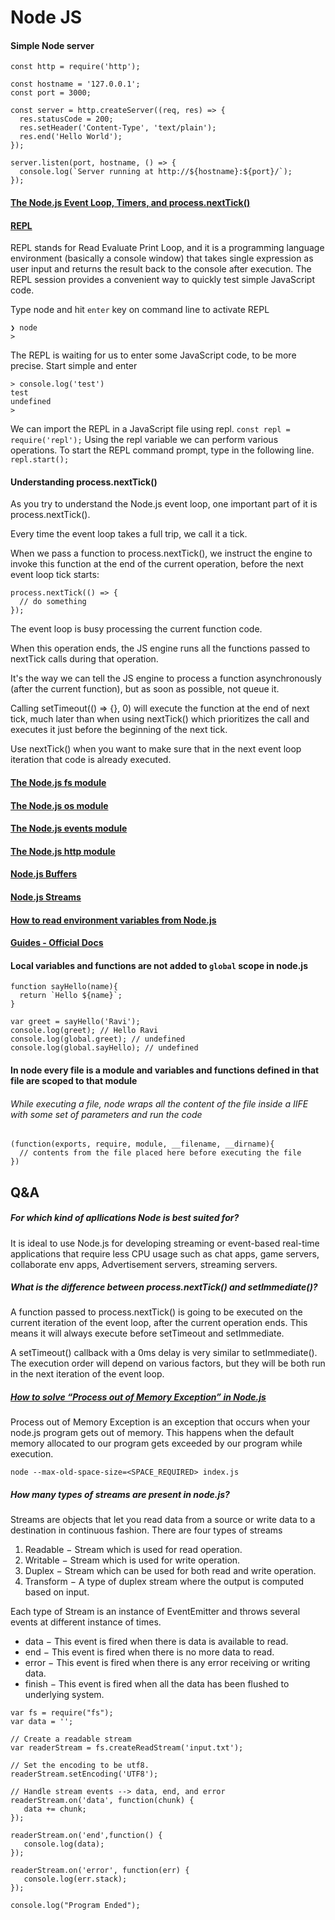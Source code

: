 # Node JS

#### Simple Node server
```
const http = require('http');

const hostname = '127.0.0.1';
const port = 3000;

const server = http.createServer((req, res) => {
  res.statusCode = 200;
  res.setHeader('Content-Type', 'text/plain');
  res.end('Hello World');
});

server.listen(port, hostname, () => {
  console.log(`Server running at http://${hostname}:${port}/`);
});
```

#### [The Node.js Event Loop, Timers, and process.nextTick()](https://nodejs.org/en/docs/guides/event-loop-timers-and-nexttick/)
#### [REPL](https://nodejs.dev/learn/how-to-use-the-nodejs-repl)
REPL stands for Read Evaluate Print Loop, and it is a programming language environment (basically a console window) that takes single expression as user input and returns the result back to the console after execution. The REPL session provides a convenient way to quickly test simple JavaScript code.

Type node and hit `enter` key on command line to activate REPL
```
❯ node
>
```
The REPL is waiting for us to enter some JavaScript code, to be more precise.
Start simple and enter
```
> console.log('test')
test
undefined
>
```


We can import the REPL in a JavaScript file using repl.
```const repl = require('repl');```
Using the repl variable we can perform various operations. To start the REPL command prompt, type in the following line.
```repl.start();```

#### Understanding process.nextTick()
As you try to understand the Node.js event loop, one important part of it is process.nextTick().

Every time the event loop takes a full trip, we call it a tick.

When we pass a function to process.nextTick(), we instruct the engine to invoke this function at the end of the current operation, before the next event loop tick starts:
```
process.nextTick(() => {
  // do something
});
```
The event loop is busy processing the current function code.

When this operation ends, the JS engine runs all the functions passed to nextTick calls during that operation.

It's the way we can tell the JS engine to process a function asynchronously (after the current function), but as soon as possible, not queue it.

Calling setTimeout(() => {}, 0) will execute the function at the end of next tick, much later than when using nextTick() which prioritizes the call and executes it just before the beginning of the next tick.

Use nextTick() when you want to make sure that in the next event loop iteration that code is already executed.

#### [The Node.js fs module](https://nodejs.dev/learn/the-nodejs-fs-module)
#### [The Node.js os module](https://nodejs.dev/learn/the-nodejs-os-module)
#### [The Node.js events module](https://nodejs.dev/learn/the-nodejs-events-module)
#### [The Node.js http module](https://nodejs.dev/learn/the-nodejs-http-module)
#### [Node.js Buffers](https://nodejs.dev/learn/nodejs-buffers)
#### [Node.js Streams](https://nodejs.dev/learn/nodejs-streams)
#### [How to read environment variables from Node.js](https://nodejs.dev/learn/how-to-read-environment-variables-from-nodejs)
#### [Guides - Official Docs](https://nodejs.org/en/docs/guides/)
#### Local variables and functions are not added to `global` scope in node.js
```
function sayHello(name){
  return `Hello ${name}`;
}

var greet = sayHello('Ravi');
console.log(greet); // Hello Ravi
console.log(global.greet); // undefined
console.log(global.sayHello); // undefined
```
#### In node every file is a module and variables and functions defined in that file are scoped to that module
###### While executing a file, node wraps all the content of the file inside a IIFE with some set of parameters and run the code
```
(function(exports, require, module, __filename, __dirname){
  // contents from the file placed here before executing the file
})
```
#### 

## Q&A
##### For which kind of apllications Node is best suited for?
It is ideal to use Node.js for developing streaming or event-based real-time applications that require less CPU usage such as chat apps, game servers, collaborate env apps, Advertisement servers, streaming servers. 

##### What is the difference between process.nextTick() and setImmediate()? 
A function passed to process.nextTick() is going to be executed on the current iteration of the event loop, after the current operation ends. This means it will always execute before setTimeout and setImmediate.

A setTimeout() callback with a 0ms delay is very similar to setImmediate(). The execution order will depend on various factors, but they will be both run in the next iteration of the event loop.

##### [How to solve “Process out of Memory Exception” in Node.js](https://www.geeksforgeeks.org/how-to-solve-process-out-of-memory-exception-in-node-js/#:~:text=Process%20out%20of%20Memory%20Exception%20is%20an%20exception%20that%20occurs,by%20our%20program%20while%20execution.)
Process out of Memory Exception is an exception that occurs when your node.js program gets out of memory. This happens when the default memory allocated to our program gets exceeded by our program while execution. 

`node --max-old-space-size=<SPACE_REQUIRED> index.js`

##### How many types of streams are present in node.js?
Streams are objects that let you read data from a source or write data to a destination in continuous fashion. There are four types of streams 

1. Readable − Stream which is used for read operation. 
2. Writable − Stream which is used for write operation. 
3. Duplex − Stream which can be used for both read and write operation. 
4. Transform − A type of duplex stream where the output is computed based on input. 

Each type of Stream is an instance of EventEmitter and throws several events at different instance of times. 

- data − This event is fired when there is data is available to read. 
- end − This event is fired when there is no more data to read. 
- error − This event is fired when there is any error receiving or writing data. 
- finish − This event is fired when all the data has been flushed to underlying system. 

```
var fs = require("fs"); 
var data = ''; 

// Create a readable stream 
var readerStream = fs.createReadStream('input.txt'); 

// Set the encoding to be utf8.  
readerStream.setEncoding('UTF8'); 

// Handle stream events --> data, end, and error 
readerStream.on('data', function(chunk) {
   data += chunk; 
});

readerStream.on('end',function() {
   console.log(data); 
});

readerStream.on('error', function(err) {
   console.log(err.stack);
});

console.log("Program Ended"); 
```


